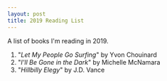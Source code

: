 ```yaml
---
layout: post
title: 2019 Reading List
---
```


A list of books I'm reading in 2019.

1. "_Let My People Go Surfing_" by Yvon Chouinard
2. "_I'll Be Gone in the Dark_" by Michelle McNamara
3. "_Hillbilly Elegy_" by J.D. Vance
